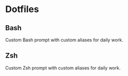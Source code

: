 # Dotfiles

## Bash
Custom Bash prompt with custom aliases for daily work.

## Zsh
Custom Zsh prompt with custom aliases for daily work.
